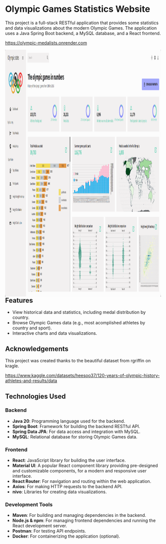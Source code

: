 # Olympic Games Statistics Website

This project is a full-stack RESTful application that provides some statistics and data visualizations about the modern Olympic Games. The application uses a Java Spring Boot backend, a MySQL database, and a React frontend.

https://olympic-medalists.onrender.com

<img src="./Frontend/public/assets/Dashboard.png" align="left" height="800">


## Features

- View historical data and statistics, including medal distribution by country.
- Browse Olympic Games data (e.g., most acomplished athletes by country and sport).
- Interactive charts and data visualizations.

## Acknowledgements

This project was created thanks to the beautiful dataset from rgriffin on kragle.

https://www.kaggle.com/datasets/heesoo37/120-years-of-olympic-history-athletes-and-results/data

## Technologies Used

### Backend
- **Java 20**: Programming language used for the backend.
- **Spring Boot**: Framework for building the backend RESTful API.
- **Spring Data JPA**: For data access and integration with MySQL.
- **MySQL**: Relational database for storing Olympic Games data.

### Frontend
- **React**: JavaScript library for building the user interface.
- **Material UI**: A popular React component library providing pre-designed and customizable components, for a modern and responsive user interface.
- **React Router**: For navigation and routing within the web application.
- **Axios**: For making HTTP requests to the backend API.
- **nivo**: Libraries for creating data visualizations.

### Development Tools
- **Maven**: For building and managing dependencies in the backend.
- **Node.js & npm**: For managing frontend dependencies and running the React development server.
- **Postman**: For testing API endpoints.
- **Docker**: For containerizing the application (optional).